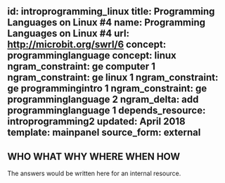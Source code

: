 id: introprogramming_linux
title: Programming Languages on Linux #4
name: Programming Languages on Linux #4
url: http://microbit.org/swrl/6
concept: programminglanguage
concept: linux
ngram_constraint: ge computer 1
ngram_constraint: ge linux 1
ngram_constraint: ge programmingintro 1
ngram_constraint: ge programminglanguage 2
ngram_delta: add programminglanguage 1
depends_resource: introprogramming2
updated: April 2018
template: mainpanel
source_form: external
---
WHO WHAT WHY WHERE WHEN HOW
---
The answers would be written here for an internal resource.
